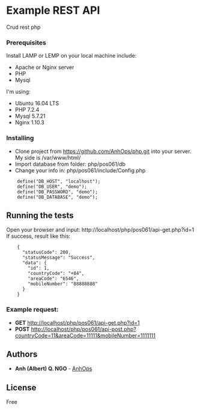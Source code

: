 # Example REST API

Crud rest php

### Prerequisites

Install LAMP or LEMP  on your local machine include:
* Apache or Nginx server
* PHP
* Mysql

I'm using:
* Ubuntu 16.04 LTS
* PHP 7.2.4
* Mysql 5.7.21
* Nginx 1.10.3

### Installing

* Clone project from https://github.com/AnhOps/php.git into your server. My side is /var/www/html/
* Import database from folder: php/pos061/db
* Change your info in: php/pos061/include/Config.php

```
    define("DB_HOST", "localhost");
    define("DB_USER", "demo");
    define("DB_PASSWORD", "demo");
    define("DB_DATABASE", "demo");
```

## Running the tests

Open your browser and input: http://localhost/php/pos061/api-get.php?id=1
If success, result like this:

```
    {
      "statusCode": 200,
      "statusMessage": "Success",
      "data": {
        "id": 1,
        "countryCode": "+84",
        "areaCode": "6546",
        "mobileNumber": "88888888"
      }
    }
```

### Example request:
* **GET** [http://localhost/php/pos061/api-get.php?id=1](http://localhost/php/pos061/api-get.php?id=1)
* **POST** [http://localhost/php/pos061/api-post.php?countryCode=11&areaCode=11111&mobileNumber=1111111](http://localhost/php/pos061/api-post.php?countryCode=11&areaCode=11111&mobileNumber=1111111)

## Authors

* **Anh (Albert) Q. NGO** - [AnhOps](https://github.com/AnhOps)


## License

Free


